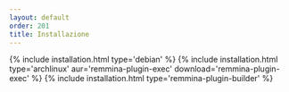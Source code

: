 ```yaml
---
layout: default
order: 201
title: Installazione
---
```

{% include installation.html type='debian' %}
{% include installation.html type='archlinux' aur='remmina-plugin-exec' download='remmina-plugin-exec' %}
{% include installation.html type='remmina-plugin-builder' %}
